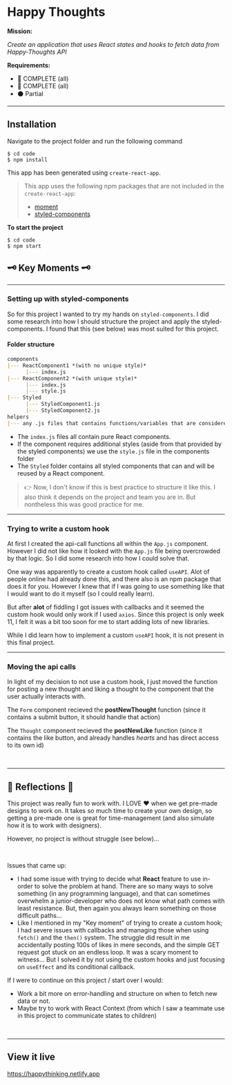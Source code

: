 # Happy Thoughts

**Mission:** 

*Create an application that uses React states and hooks to fetch data from Happy-Thoughts API*

**Requirements:**
- 🔵 COMPLETE (all)
- 🔴 COMPLETE (all)
- ⚫ Partial


***

## Installation

Navigate to the project folder and run the following command

```
$ cd code 
$ npm install
```

This app has been generated using `create-react-app`.
> This app uses the following npm packages that are not included in the `create-react-app`:
> * [moment](https://www.npmjs.com/package/moment)
> * [styled-components](https://www.npmjs.com/package/styled-components)

**To start the project**

```
$ cd code 
$ npm start
```


## 🗝️ Key Moments 🗝️
***
### Setting up with styled-components
So for this project I wanted to try my hands on `styled-components`. I did some research into how I should structure the project and apply the styled-components. I found that this (see below) was most suited for this project.
<br>

#### **Folder structure**  

```md
components
|--- ReactComponent1 *(with no unique style)*
      |--- index.js
|--- ReactComponent2 *(with unique style)*
      |--- index.js
      |--- style.js
|--- Styled
      |--- StyledComponent1.js
      |--- StyledComponent2.js
helpers
|--- any .js files that contains functions/variables that are considered extra help
```
* The `index.js` files all contain pure React components.
* If the component requires additional styles (aside from that provided by the styled components) we use the `style.js` file in the components folder
* The `Styled` folder contains all styled components that can and will be reused by a React component. 

> 👉 Now, I don't know if this is best practice to structure it like this. I also think it depends on the project and team you are in. But nontheless this was good practice for me.

******

### Trying to write a custom hook
At first I created the api-call functions all within the `App.js` component. However I did not like how it looked with the `App.js` file being overcrowded by that logic. So I did some research into how I could solve that. 

One way was apparently to create a custom hook called `useAPI`. Alot of people online had already done this, and there also is an npm package that does it for you. However I knew that if I was going to use something like that I would want to do it myself (so I could really learn).

But after **alot** of fiddling I got issues with callbacks and it seemed the custom hook would only work if I used `axios`. Since this project is only week 11, I felt it was a bit too soon for me to start adding lots of new libraries. 

While I did learn how to implement a custom `useAPI` hook, it is not present in this final project. 

***

### Moving the api calls
In light of my decision to not use a custom hook, I just moved the function for posting a new thought and liking a thought to the component that the user actually interacts with.

The `Form` component recieved the **postNewThought** function (since it contains a submit button, it should handle that action)

The `Thought` component recieved the **postNewLike** function (since it contains the like button, and already handles *hearts* and has direct access to its own id)

<br>

***

## 💭 Reflections 💭
This project was really fun to work with. I LOVE ❤️ when we get pre-made designs to work on. It takes so much time to create your own design, so getting a pre-made one is great for time-management (and also simulate how it is to work with designers).

However, no project is without struggle (see below)...

<br>

Issues that came up:
- I had some issue with trying to decide what **React** feature to use in-order to solve the problem at hand. There are so many ways to solve something (in any programming language), and that can sometimes overwhelm a junior-developer who does not know what path comes with least resistance. But, then again you always learn something on those difficult paths...
-  Like I mentioned in my "Key moment" of trying to create a custom hook; I had severe issues with callbacks and managing those when using `fetch()` and the `then()` system. The struggle did result in me accidentally posting 100s of likes in mere seconds, and the simple GET request got stuck on an endless loop. It was a scary moment to witness... But I solved it by not using the custom hooks and just focusing on `useEffect` and its conditional callback.

If I were to continue on this project / start over I would:
- Work a bit more on error-handling and structure on when to fetch new data or not. 
- Maybe try to work with React Context (from which I saw a teammate use in this project to communicate states to children)

<br>

***

## View it live

https://happythinking.netlify.app
